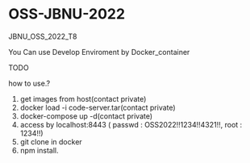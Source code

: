 # OSS-JBNU-2022
JBNU_OSS_2022_T8

You Can use Develop Enviroment by Docker_container

TODO

how to use.?

1. get images from host(contact private)
2. docker load -i code-server.tar(contact private)
3. docker-compose up -d(contact private)
4. access by localhost:8443 ( passwd : OSS2022!!1234!!4321!!, root : 1234!!)
5. git clone in docker
6. npm install.
